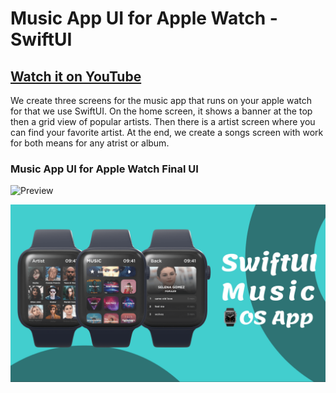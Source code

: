 # Music App UI for Apple Watch - SwiftUI

## [Watch it on YouTube](https://youtu.be/nY9e_yGlWaU)


We create three screens for the music app that runs on your apple watch for that we use SwiftUI. On the home screen, it shows a banner at the top then a grid view of popular artists. Then there is a artist screen where you can find your favorite artist. At the end, we create a songs screen with work for both means for any atrist or album.

### Music App UI for Apple Watch Final UI

![Preview](images/gif.gif)

![App UI](images/ui.png)

